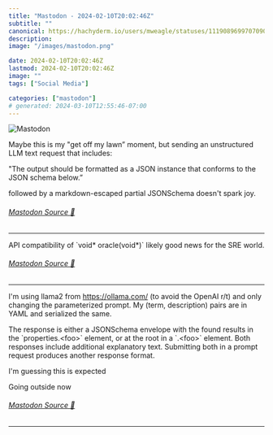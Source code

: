 ```yaml
---
title: "Mastodon - 2024-02-10T20:02:46Z"
subtitle: ""
canonical: https://hachyderm.io/users/mweagle/statuses/111908969970709060
description:
image: "/images/mastodon.png"

date: 2024-02-10T20:02:46Z
lastmod: 2024-02-10T20:02:46Z
image: ""
tags: ["Social Media"]

categories: ["mastodon"]
# generated: 2024-03-10T12:55:46-07:00
---
```

![Mastodon](/images/mastodon.png)

<p>Maybe this is my &quot;get off my lawn” moment, but sending an unstructured LLM text request that includes:</p><p>&quot;The output should be formatted as a JSON instance that conforms to the JSON schema below.”</p><p>followed by a markdown-escaped partial JSONSchema doesn&#39;t spark joy.</p>


###### [Mastodon Source 🐘](https://hachyderm.io/@mweagle/111908969970709060)

___

<p>API compatibility of `void* oracle(void*)` likely good news for the SRE world.</p>


###### [Mastodon Source 🐘](https://hachyderm.io/@mweagle/111909000390495306)

___

<p>I&#39;m using llama2 from <a href="https://ollama.com/" target="_blank" rel="nofollow noopener noreferrer" translate="no"><span class="invisible">https://</span><span class="">ollama.com/</span><span class="invisible"></span></a> (to avoid the OpenAI r/t) and only changing the parameterized prompt. My (term, description) pairs are in YAML and serialized the same.</p><p>The response is either a JSONSchema envelope with the found results in the `properties.&lt;foo&gt;` element, or at the root in a `.&lt;foo&gt;` element.  Both responses include additional explanatory text. Submitting both in a prompt request produces another response format.</p><p>I&#39;m guessing this is expected</p><p>Going outside now</p>


###### [Mastodon Source 🐘](https://hachyderm.io/@mweagle/111909230349628707)

___
